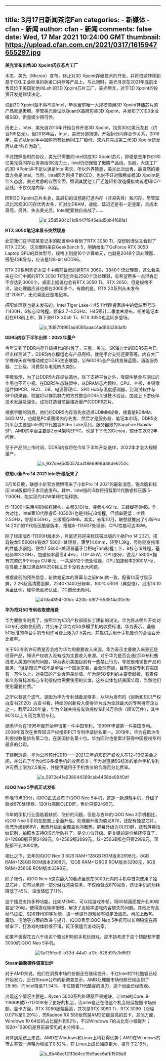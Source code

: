 
---
title: 3月17日新闻茶泡Fan
categories: 
    - 新媒体
    - cfan - 新闻
author: cfan - 新闻
comments: false
date: Wed, 17 Mar 2021 10:24:00 GMT
thumbnail: https://upload.cfan.com.cn/2021/0317/1615947655297.jpg
---

<div>   
<p><strong>美光宣布出售3D Xpoint闪存芯片工厂</strong></p>
<p>本周，美光（Micron）宣布，终止对3D Xpoint存储技术的开发，并将资源转移到基于CXL工业标准的新接口内存等产品上。与此同时，美光寻求在2021年底前出售其位于美国犹他州Lehi的3D Xpoint芯片工厂。美光坦言，对于3D Xpoint的投资开发是错误决定。</p>
<p>说到3D Xpoint就不得不提Intel，毕竟当前唯一大规模商用3D Xpoint存储芯片的产品就是傲腾。尽管美光尝试以QuantX品牌包装3D Xpoint，并发布了X100企业级SSD，但量级少得可怜。</p>
<p>历史上，Intel、美光自2015年开始合作开发3D Xpoint，投资30亿美元左右（约合195亿元）。但2018年后，Intel、美光分道扬镳，开始拆分闪存合作关系，2019年，美光从Intel手中回购所有犹他IM工厂股份，双方在完成第二代3D Xpoint研发后从此“各自为政”。</p>
<p>不过按照当时的协议，美光仍需要向Intel供应3D Xpoint芯片，即便是去年作价90亿美元将闪存业务卖给SK海力士，Intel仍旧保留了傲腾产品线。当前，大连工厂的3D XPoint并不足以满足Intel需求，所以外界猜测，美光此次出售，最自然的接盘方会是Intel。当然，Intel因为刚换了新CEO，也说不好对傲腾或者3D Xpoint是什么态度。美光考虑的自然全面，强调其犹他工厂还能轻松改造模拟或者逻辑IC产品线，不仅仅是内存、闪存。</p>
<p>回到3D Xpoint芯片本身，其最初的设想是打通内存（非易失性）和闪存，尽管延迟比常规3D闪存优秀太多，可对比DRAM，速度、延迟还是有一定差距，且成本奇高。另外，失去美光后，Intel就要独自奋战了……</p>
<p style="text-align: center; text-indent: 0;"><img src="https://upload.cfan.com.cn/2021/0317/1615947655297.jpg" border="0" alt="s_25d5904d11d8447f945e6d5bb4f68fa1" referrerpolicy="no-referrer"></p>
<p><strong>RTX 3050笔记本显卡突然现身</strong></p>
<p>此前我们在华硕某笔记本的配置单中看到了RTX 3050 Ti，没想到很快又看到了RTX 3050。这次曝料来自GeekBench 5，明确给出了GeForce RTX 3050 Laptop GPU的具体型号，规格上则是16个计算单元，也就是2048个流处理器，搭配4GB显存，应该是128-bit GDDR6。</p>
<p>RTX 30系列笔记本显卡中目前最低的是RTX 3060，3840个流处理器，这么看来夹在它们中间的RTX 3050 Ti可能会有2560个流处理器，有希望再多一点但肯定不会达到3000个。桌面上据说也会有RTX 3050 Ti、RTX 3050，但是规格不详，流处理器应该也都在2000多个。有趣的是，RTX 20系列从未发布过“2050”，无论桌面还是笔记本。</p>
<p>搭配处理器也是未发布的，Intel Tiger Lake-H45 11代酷睿家族中的低端型号i5-11400H，6核心12线程，频率2.7-4.5GHz。H45预计二季度末发布，相关笔记本赶在618前上市，算下来RTX 3050 Ti、RTX 3050也会同步登场。</p>
<p style="text-align: center; text-indent: 0;"><img src="https://upload.cfan.com.cn/2021/0317/1615947699851.png" border="0" alt="s_1fd87f4981ad4095aaac4ad96429dafb" referrerpolicy="no-referrer"></p>
<p><strong>DDR5内存下半年出样：2022年量产</strong></p>
<p>今年又到了DDR内存升级换代的时候了，三星、美光、SK海力士的DDR5芯片已经出样测试了，DDR5内存模组也有产品亮相，就是平台支持还要等等。内存大厂宇瞻昨天宣布推动成立DDR5生态联盟，公布DDR5全产品线发展蓝图，涵盖服务器、工业级、消费型与电竞四大类别。</p>
<p>宇瞻表示，为了让DDR5内存尽快落地，除了支持平台之外，零部件整合与测试的作用也不可小视。在DDR5生态联盟中，从DRAM芯片颗粒、CPU、主板，关键零组件如PCB、RCD、DB、电源管理IC、SPD Hub与温度感测器，到测试软件与SPD烧录器，联盟将以群策群力的方式整合DDR5关键技术验证，加速上下游伙伴技术发展及深化，成功打造目前最接近量产的DDR5芯片。</p>
<p>根据宇瞻的消息，他们的DDR5内存首先会选择UDIMM规格，接着是RDIMM、SODIMM，也就是PC桌面级内存先发，然后才是服务器、笔记本市场。DDR5支持平台主要是Intel的12代酷睿Alder Lake系列，服务器级的Sapphire Rapids-SP，AMD的平台主要是Zen4架构EPYC，也是下下代的Genoa，预计在2022年问世。</p>
<p>至于产品的上市时间，DDR5内存将在今年下半年开始送样，2022年才会大规模量产。</p>
<p style="text-align: center; text-indent: 0;"><img src="https://upload.cfan.com.cn/2021/0317/1615947711626.png" border="0" alt="s_937dee5d50574a4f886999638de6252c" referrerpolicy="no-referrer"></p>
<p><strong>联想小新Pro 14 2021 Intel升级版来了</strong></p>
<p>3月16日晚，联想小新官方微博带来了小新Pro 14 2021的最新消息，锐龙版和标压Intel版都将于本月底发布。其中，Intel版的i5款将搭载第11代酷睿标压版i5-11300H，能实现约42W单烤性能释放。</p>
<p>i5-11300H采用4核8线程架构，主频3.1GHz，睿频4.4GHz，三级缓存8MB。作为对比，Intel第10代酷睿i5-10300H也是4核心8线程，但频率更低：主频2.5GHz，睿频4.5GHz，三级缓存8MB。其实，去年10月，联想就推出了小新Pro 14 2021的11代低压酷睿版本，搭载i5-1135G7处理器，CPU性能可达38W。</p>
<p>除了标压版i5-11300H版本外，月底还将迎来标压锐龙版的小新Pro 14 2021，搭载锐龙5 5600H/锐龙7 5800H处理器，薄至14.6mm，轻至1.3Kg，号称随身携带的性能小钢炮。锐龙7 5800H处理器基于台积电7nm制程工艺，8核心16线程，基础频率3.2GHz，加速频率最高4.4Hz，TDP 45W。GPU部分，锐龙7 5800H拥有完整的8个Vega CU单元，一共是512个流处理器，GPU加速频率2000MHz，在性能上赢过满血MX250独立显卡没有太大问题。</p>
<p>根据此前的预热信息，新款笔记本的屏幕与之前Intel款一致，配备14英寸显示屏，2.2K超高清雾面屏，2240×1400分辨率，100% sRGB（典型值），沿用16:10黄金比例，硬件低蓝光认证，DC调光无频闪。</p>
<p style="text-align: center; text-indent: 0;"><img src="https://upload.cfan.com.cn/2021/0317/1615947739607.jpg" border="0" alt="47da4894-00dc-420b-b9f7-558514a30c9c" referrerpolicy="no-referrer"></p>
<p><strong>华为将对5G专利收取使用费</strong></p>
<p>华为要收专利费了，按照华为知识产权部部长丁建新的说法，华为将从明年开始对5G专利收取使用费，并公布了华为对5G多模手机的收费标准。华为表示，遵循5G标准的单台手机专利许可费上限为2.5美元，并提供适用于手机售价的合理百分比费率。</p>
<p>关于5G专利许可费是否会成为华为的重要收入来源，华为表示主要收入来源还是经营产品，知识产权收入没有成为主要收入来源。对于华为是否会通过5G专利曲线进入美国市场的问题，华为表示美国目前有一些禁止行为，导致很难销售产品和服务。“但是知识产权不是单独一个国家来看，会全球布局，目前授权专利在美国有一万件以上，对美国的产业会带来价值。华为是5G专利的主要贡献者，有责任和义务将标准核心专利授权给需要使用的实体，这些实体包括美国公司，当然他们使用需要付费。”</p>
<p>之所以有这个底气，是因为华为专利储备足够多，从华为发布的《创新和知识产权白皮书2020》白皮书看，持续的创新投入使得华为成为全球最大的专利持有企业之一。截至2020年底，华为全球共持有有效授权专利4万余族（超10万件），其中90%以上专利为发明专利。</p>
<p>据悉华为在1995年就开始申请第一件中国专利，1999年申请第一件美国专利。2008年首次在世界知识产权组织PCT专利申请排名第一。2019年，华为在欧洲专利授权数量排名第二位，在美国排名第十位。华为同时也是累计获得中国授权专利最多的公司。</p>
<p>丁建新透露，华为公司预计2019——2021三年的知识产权收入在12~13亿美金之间，并公布了华为对5G多模手机的收费标准：华为对遵循5G标准的单台手机专利许可费上限为2.5美元，并提供适用于手机售价的合理百分比费率。</p>
<p style="text-align: center; text-indent: 0;"><img src="https://upload.cfan.com.cn/2021/0317/1615947755394.jpg" border="0" alt="s_5972e41e238044369cbb4458de0940df" referrerpolicy="no-referrer"></p>
<p><strong>iQOO Neo 5手机正式发布</strong></p>
<p>昨晚19点30分，iQOO正式发布了iQOO Neo 5手机，这是一款游戏手机，升级了骁龙870处理器、120Hz高刷OLED屏，售价只要2499元。</p>
<p>今年的手机行业面临着缺货、涨价的问题，但是与去年的iQOO Neo 3手机相比，iQOO Neo 5手机在配置上全面升级。处理器升级为骁龙870，还配有独显芯片，快充升级到66W，散热升级到全覆盖也冷散热，屏幕升级为OLED屏，还有屏幕指纹识别，拍照也支持OIS光学防抖了，是全方位升级。更关键的是价格还便宜了，8+128GB版只要2499元，8+256G版2699元，12+256GB版也只要2999元，顶配都不到3000块。</p>
<p>相比之下，去年的iQOO Neo 3 6GB RAM+128GB ROM版本2698元，8GB RAM+128GB ROM版本2998元，12GB RAM+128GB ROM版本3298元，8GB RAM+256GB ROM版本3398元。</p>
<p>除了降价，iQOO Neo 5这次最大的看点当属在3000元内的手机中首次使用了独显芯片，它可以承担一部分游戏渲染任务，不仅给骁龙870减负，还让手机的功耗降低了45%，温度降低了11%。</p>
<p>这个独显支持多种功能，比如MEMC，可以给游戏补帧，将60帧画面提升到90帧甚至120帧，使得游戏帧率倍增，解决了高帧率游戏内容缺失的问题。其他还有高帧马拉松、SDR转HDR等功能，进一步提升游戏帧率稳定及画质。再加上散热、震动、电池等方面的改进与提升，iQOO表示iQOO Neo 5手机可以长期稳定在高帧率下，打游戏的体验很不错，反正很适合游戏玩家。</p>
<p>如果不舍得花五六千块买个骁龙888的手机玩游戏，那不妨考虑下这个顶配都不要3000的iQOO Neo 5手机。</p>
<p style="text-align: center; text-indent: 0;"><img src="https://upload.cfan.com.cn/2021/0317/1615947778394.png" border="0" alt="Saf35fce9-b33d-44a0-a17c-628d97a3d663" referrerpolicy="no-referrer"></p>
<p><strong>Steam最新硬件调查出炉</strong></p>
<p>对于AMD来说，他们在消费市场的份额还在继续提升，不过Intel的11代酷睿已经开始发力。近日Steam公布的新调查显示，AMD处理器市场份额已经达到了28.66，而Intel降至71.34%，不过随着11代酷睿的发力，这个局面已经改观。</p>
<p>出现这个情况主要是，Ryzen 5000系列处理器严重短缺，让Intel的Core i9-11900K或i7-11700K有了更好的机会，而Intel也正在借这个机会继续提振市场份额。显卡方面，RTX 3080涨幅最高，其次是RTX 3060 Ti、RTX 3090（涨幅0.07%至0.29%），而Radeon RX 580依然是AMD份额最高的显卡。其他方面，Windows 10 64位的占比提升到92%，不过Windows 7的占比有小幅提升；1920×1080仍是目前最常见的主分辨率，。</p>
<p>具体到系统上来说，AMD在Windows和Linux上均获得优势；AMD在Windows的市占率较一月略为增加了0.52%，在 Linux上成长幅度更大，提升了2.19%。</p>
<p style="text-align: center; text-indent: 0;"><img src="https://upload.cfan.com.cn/2021/0317/1615947802424.png" border="0" alt="s_8b46ecf21f3d4cc19e5aec6afb1506a8" referrerpolicy="no-referrer"></p>　  
</div>
            